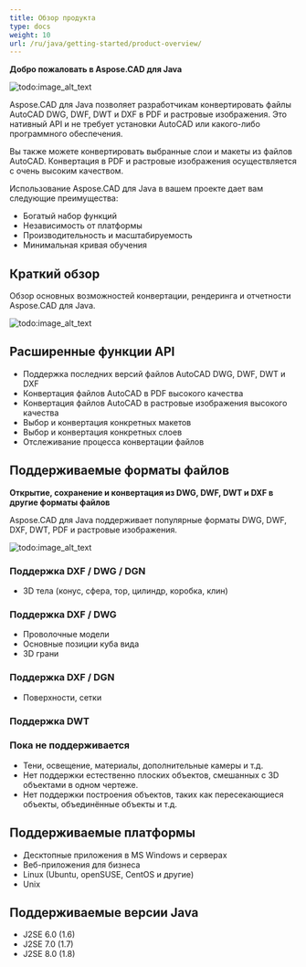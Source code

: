 ```yaml
---
title: Обзор продукта
type: docs
weight: 10
url: /ru/java/getting-started/product-overview/
---
```


**Добро пожаловать в Aspose.CAD для Java**

![todo:image_alt_text](https://i.imgur.com/qHeCKck.png)

Aspose.CAD для Java позволяет разработчикам конвертировать файлы AutoCAD DWG, DWF, DWT и DXF в PDF и растровые изображения. Это нативный API и не требует установки AutoCAD или какого-либо программного обеспечения.

Вы также можете конвертировать выбранные слои и макеты из файлов AutoCAD. Конвертация в PDF и растровые изображения осуществляется с очень высоким качеством.

Использование Aspose.CAD для Java в вашем проекте дает вам следующие преимущества:

- Богатый набор функций
- Независимость от платформы
- Производительность и масштабируемость
- Минимальная кривая обучения

## **Краткий обзор**
Обзор основных возможностей конвертации, рендеринга и отчетности Aspose.CAD для Java.

![todo:image_alt_text](https://i.imgur.com/vLNnhkj.png)
## **Расширенные функции API**
- Поддержка последних версий файлов AutoCAD DWG, DWF, DWT и DXF
- Конвертация файлов AutoCAD в PDF высокого качества
- Конвертация файлов AutoCAD в растровые изображения высокого качества
- Выбор и конвертация конкретных макетов
- Выбор и конвертация конкретных слоев
- Отслеживание процесса конвертации файлов
## **Поддерживаемые форматы файлов**
**Открытие, сохранение и конвертация из DWG, DWF, DWT и DXF в другие форматы файлов**

Aspose.CAD для Java поддерживает популярные форматы DWG, DWF, DXF, DWT, PDF и растровые изображения.

![todo:image_alt_text](/cad/_assets/java/product-overview_1.png)
### **Поддержка DXF / DWG / DGN**
- 3D тела (конус, сфера, тор, цилиндр, коробка, клин)
### **Поддержка DXF / DWG**
- Проволочные модели
- Основные позиции куба вида
- 3D грани
### **Поддержка DXF / DGN**
- Поверхности, сетки
### **Поддержка DWT**

### **Пока не поддерживается**
- Тени, освещение, материалы, дополнительные камеры и т.д.
- Нет поддержки естественно плоских объектов, смешанных с 3D объектами в одном чертеже.
- Нет поддержки построения объектов, таких как пересекающиеся объекты, объединённые объекты и т.д.
## **Поддерживаемые платформы**
- Десктопные приложения в MS Windows и серверах
- Веб-приложения для бизнеса
- Linux (Ubuntu, openSUSE, CentOS и другие)
- Unix
## **Поддерживаемые версии Java**
- J2SE 6.0 (1.6)
- J2SE 7.0 (1.7)
- J2SE 8.0 (1.8)
